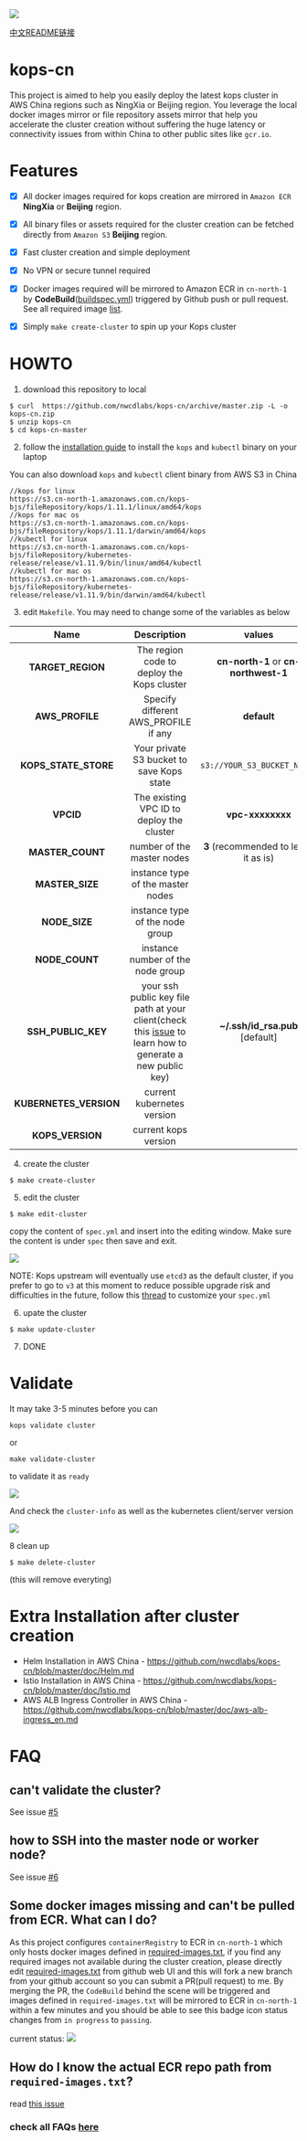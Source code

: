 ![](https://codebuild.us-west-2.amazonaws.com/badges?uuid=eyJlbmNyeXB0ZWREYXRhIjoibG51QU90bjlHekkzNlJkTHl1M3RWWi9MdVZ0YUE2TEhIMlVTUXNobzlyWEd4eklNVkk2NzJ6MS8zcy9tZCt4UVJXUU9FWTVZVlNIQlVZZVZjeEc2R1NvPSIsIml2UGFyYW1ldGVyU3BlYyI6IlhnZm9qa1lXaTEwVUloSksiLCJtYXRlcmlhbFNldFNlcmlhbCI6MX0%3D&branch=master)

[中文README链接](README.md)   

# kops-cn
This project is aimed to help you easily deploy the latest kops cluster in AWS China regions such as NingXia or Beijing region. You leverage the local docker images mirror or file repository assets mirror that help you accelerate the cluster creation without suffering the huge latency or connectivity issues from within China to other public sites like `gcr.io`.        


# Features
- [x] All docker images required for kops creation are mirrored in `Amazon ECR` **NingXia** or **Beijing** region.
- [x] All binary files or assets required for the cluster creation can be fetched directly from `Amazon S3` **Beijing** region.
- [x] Fast cluster creation and simple deployment
- [x] No VPN or secure tunnel required
- [x] Docker images required will be mirrored to Amazon ECR in `cn-north-1` by **CodeBuild**([buildspec.yml](https://github.com/nwcdlabs/kops-cn/blob/master/buildspec.yml)) triggered by Github push or pull request. See all required image [list](https://github.com/nwcdlabs/kops-cn/blob/master/mirror/required-images.txt).
- [x] Simply `make create-cluster` to spin up your Kops cluster


# HOWTO

1. download this repository to local
```
$ curl  https://github.com/nwcdlabs/kops-cn/archive/master.zip -L -o kops-cn.zip
$ unzip kops-cn
$ cd kops-cn-master
```

2. follow the [installation guide](https://github.com/kubernetes/kops/blob/master/docs/install.md) to install the `kops` and `kubectl` binary on your laptop

You can also download `kops` and `kubectl` client binary from AWS S3 in China

```
//kops for linux
https://s3.cn-north-1.amazonaws.com.cn/kops-bjs/fileRepository/kops/1.11.1/linux/amd64/kops
//kops for mac os
https://s3.cn-north-1.amazonaws.com.cn/kops-bjs/fileRepository/kops/1.11.1/darwin/amd64/kops
//kubectl for linux
https://s3.cn-north-1.amazonaws.com.cn/kops-bjs/fileRepository/kubernetes-release/release/v1.11.9/bin/linux/amd64/kubectl
//kubectl for mac os
https://s3.cn-north-1.amazonaws.com.cn/kops-bjs/fileRepository/kubernetes-release/release/v1.11.9/bin/darwin/amd64/kubectl
```


3. edit `Makefile`. You may need to change some of the variables as below


|        Name        |                    Description                     | values |
| :----------------: | :----------------------------------------------------------: | :------------------------: |
| **TARGET_REGION** | The region code to deploy the Kops cluster          |   **cn-north-1** or **cn-northwest-1**  |
| **AWS_PROFILE** | Specify different AWS_PROFILE if any | **default** |
| **KOPS_STATE_STORE** | Your private S3 bucket to save Kops state | `s3://YOUR_S3_BUCKET_NANME` |
| **VPCID** | The existing VPC ID to deploy the cluster | **vpc-xxxxxxxx** |
| **MASTER_COUNT** | number of the master nodes | **3** (recommended to leave it as is) |
| **MASTER_SIZE** | instance type of the master nodes | |
| **NODE_SIZE** | instance type of the node group | |
| **NODE_COUNT** | instance number of the node group | |
| **SSH_PUBLIC_KEY** | your ssh public key file path at your client(check this [issue](https://github.com/nwcdlabs/kops-cn/issues/68#issuecomment-483879369) to learn how to generate a new public key) |**~/.ssh/id_rsa.pub** [default] |
| **KUBERNETES_VERSION** | current kubernetes version | |
| **KOPS_VERSION** | current kops version ||

4. create the cluster
```
$ make create-cluster
```

5. edit the cluster
```
$ make edit-cluster
```
copy the content of `spec.yml` and insert into the editing window. Make sure the content is under `spec` then save and exit.

![](https://user-images.githubusercontent.com/278432/47897276-084ff880-deac-11e8-92db-b2fdf10e10b4.png)

NOTE: Kops upstream will eventually use `etcd3` as the default cluster, if you prefer to go to `v3` at this moment to reduce possible upgrade risk and difficulties in the future, follow this [thread](https://github.com/nwcdlabs/kops-cn/issues/31) to customize your `spec.yml`

6. upate the cluster
```
$ make update-cluster
```

7. DONE


# Validate

It may take 3-5 minutes before you can 

```
kops validate cluster
```

or 

```
make validate-cluster
```

to validate it as `ready`

![](./images/01.png)


And check the `cluster-info` as well as the kubernetes client/server version

![](./images/02.png)

8 clean up 
```
$ make delete-cluster
```
(this will remove everyting)


# Extra Installation after cluster creation
* Helm Installation in AWS China - https://github.com/nwcdlabs/kops-cn/blob/master/doc/Helm.md
* Istio Installation in AWS China - https://github.com/nwcdlabs/kops-cn/blob/master/doc/Istio.md
* AWS ALB Ingress Controller in AWS China - https://github.com/nwcdlabs/kops-cn/blob/master/doc/aws-alb-ingress_en.md


# FAQ

## can't validate the cluster?
See issue [#5](https://github.com/nwcdlabs/kops-cn/issues/5)

## how to SSH into the master node or worker node?
See issue [#6](https://github.com/nwcdlabs/kops-cn/issues/6)


## Some docker images missing and can't be pulled from ECR. What can I do?
As this project configures `containerRegistry` to ECR in `cn-north-1` which only hosts docker images defined in [required-images.txt](https://github.com/nwcdlabs/kops-cn/blob/master/mirror/required-images.txt), if you find any required images not available during the cluster creation, please directly edit [required-images.txt](https://github.com/nwcdlabs/kops-cn/blob/master/mirror/required-images.txt) from github web UI and this will fork a new branch from your github account so you can submit a PR(pull request) to me. By merging the PR, the `CodeBuild` behind the scene will be triggered and images defined in `required-images.txt` will be mirrored to ECR in `cn-north-1` within a few minutes and you should be able to see this badge icon status changes from `in progress` to `passing`.

current status: ![](https://codebuild.us-west-2.amazonaws.com/badges?uuid=eyJlbmNyeXB0ZWREYXRhIjoibG51QU90bjlHekkzNlJkTHl1M3RWWi9MdVZ0YUE2TEhIMlVTUXNobzlyWEd4eklNVkk2NzJ6MS8zcy9tZCt4UVJXUU9FWTVZVlNIQlVZZVZjeEc2R1NvPSIsIml2UGFyYW1ldGVyU3BlYyI6IlhnZm9qa1lXaTEwVUloSksiLCJtYXRlcmlhbFNldFNlcmlhbCI6MX0%3D&branch=master)

## How do I know the actual ECR repo path from `required-images.txt`?
read [this issue](https://github.com/nwcdlabs/kops-cn/issues/54) 


### check all FAQs [here](https://github.com/nwcdlabs/kops-cn/issues?utf8=%E2%9C%93&q=label%3AFAQ)
